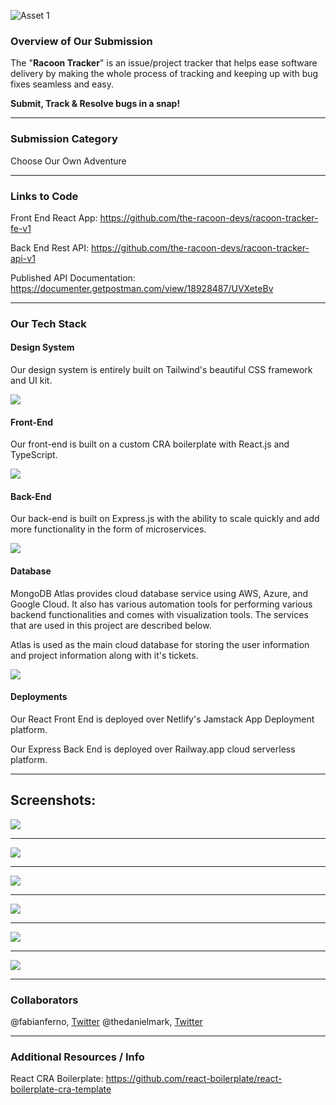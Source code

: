  
 ![Asset 1](https://user-images.githubusercontent.com/57835412/149372294-813eee74-0d65-4605-8811-560b54034f57.png)


### Overview of Our Submission

The "**Racoon Tracker**" is an issue/project tracker that helps ease software delivery by making the whole process of tracking and keeping up with bug fixes seamless and easy.

**Submit, Track & Resolve bugs in a snap!**


---- 


### Submission Category
Choose Our Own Adventure


----

### Links to Code
Front End React App: 
https://github.com/the-racoon-devs/racoon-tracker-fe-v1

Back End Rest API: 
https://github.com/the-racoon-devs/racoon-tracker-api-v1

Published API Documentation:
https://documenter.getpostman.com/view/18928487/UVXeteBv


----


### Our Tech Stack
#### **Design System**

Our design system is entirely built on Tailwind's beautiful CSS framework and UI kit.

![](https://i.imgur.com/0ZAcwQj.png)


#### **Front-End**

Our front-end is built on a custom CRA boilerplate with React.js and TypeScript.

![](https://i.imgur.com/6khAPym.png)

#### **Back-End**

Our back-end is built on Express.js with the ability to scale quickly and add more functionality in the form of microservices.

![](https://i.imgur.com/7TcM6u3.png)


#### **Database**

MongoDB Atlas provides cloud database service using AWS, Azure, and Google Cloud. It also has various automation tools for performing various backend functionalities and comes with visualization tools. The services that are used in this project are described below.

Atlas is used as the main cloud database for storing the user information and project information along with it's tickets.

![](https://i.imgur.com/ppT8DJc.png)


#### **Deployments**

Our React Front End is deployed over Netlify's Jamstack App Deployment platform.

Our Express Back End is deployed over Railway.app cloud serverless platform.

---- 


## Screenshots:
 
![](https://i.imgur.com/SEi6s8J.png)

--------------

![](https://i.imgur.com/BbXKvmT.png)

--------------

![](https://i.imgur.com/FpwhNGz.png)

--------------

![](https://i.imgur.com/QPBM3If.png)

--------------

![](https://i.imgur.com/Q93xXdv.png)

--------------

![](https://i.imgur.com/XtURRdW.png)


--------------------------------------

### Collaborators
@fabianferno, [Twitter](https://twitter.com/fabianferno)
@thedanielmark, [Twitter](https://twitter.com/the_danielmark)

--------------------------------------

### Additional Resources / Info
React CRA Boilerplate: https://github.com/react-boilerplate/react-boilerplate-cra-template

